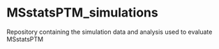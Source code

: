# MSstatsPTM_simulations
Repository containing the simulation data and analysis used to evaluate MSstatsPTM
